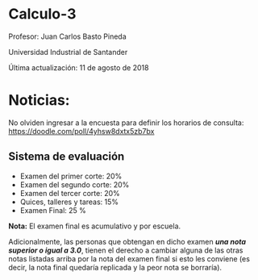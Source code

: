 # Calculo-3

Profesor: Juan Carlos Basto Pineda

Universidad Industrial de Santander

Última actualización: 11 de agosto de 2018

# Noticias:

No olviden ingresar a la encuesta para definir los horarios de consulta:
<https://doodle.com/poll/4yhsw8dxtx5zb7bx>


## Sistema de evaluación

* Examen del primer corte: 20%
* Examen del segundo corte: 20%
* Examen del tercer corte: 20%
* Quices, talleres y tareas: 15%
* Examen Final: 25 %

**Nota:**
El examen final es acumulativo y por escuela.

Adicionalmente, las personas que obtengan en dicho examen **_una nota superior o
igual a 3.0_**, tienen el derecho a cambiar alguna de las otras notas listadas
arriba por la nota del examen final si esto les conviene (es decir, la nota
final quedaría replicada y la peor nota se borraría).








